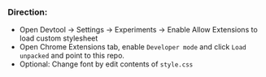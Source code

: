 ### Direction:
- Open Devtool -> Settings -> Experiments -> Enable Allow Extensions to load custom stylesheet 
- Open Chrome Extensions tab, enable `Developer mode` and click `Load unpacked` and point to this repo.
- Optional: Change font by edit contents of `style.css`
